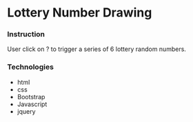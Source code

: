# Lottery Number Drawing

### Instruction

User click on ? to trigger a series of 6 lottery random numbers.

### Technologies
* html
* css
* Bootstrap
* Javascript
* jquery